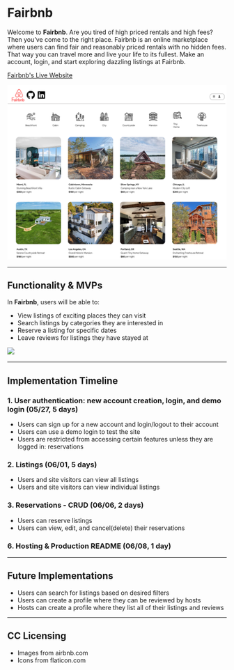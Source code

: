 # Fairbnb

Welcome to **Fairbnb**. Are you tired of high priced rentals and high fees? Then you’ve come to the right place. Fairbnb is an online marketplace where users can find fair and reasonably priced rentals with no hidden fees. That way you can travel more and live your life to its fullest. Make an account, login, and start exploring dazzling listings at Fairbnb.

[Fairbnb's Live Website](https://fairbnb-jcgn.onrender.com/)

![](frontend/public/images/Fairbnb_homepage.png)

---

## Functionality & MVPs

In **Fairbnb**, users will be able to:
- View listings of exciting places they can visit
- Search listings by categories they are interested in
- Reserve a listing for specific dates
- Leave reviews for listings they have stayed at

![](frontend/public/images/Fairbnb_Listing_Page.gif)

---

## Implementation Timeline

### 1. User authentication: new account creation, login, and demo login (05/27, 5 days)
* Users can sign up for a new account and login/logout to their account
* Users can use a demo login to test the site
* Users are restricted from accessing certain features unless they are logged in: reservations

### 2. Listings (06/01, 5 days)
* Users and site visitors can view all listings
* Users and site visitors can view individual listings

### 3. Reservations - CRUD (06/06, 2 days)
* Users can reserve listings
* Users can view, edit, and cancel(delete) their reservations


### 6. Hosting & Production README (06/08, 1 day)

---

## Future Implementations
* Users can search for listings based on desired filters
* Users can create a profile where they can be reviewed by hosts
* Hosts can create a profile where they list all of their listings and reviews

---

## CC Licensing
- Images from airbnb.com
- Icons from flaticon.com